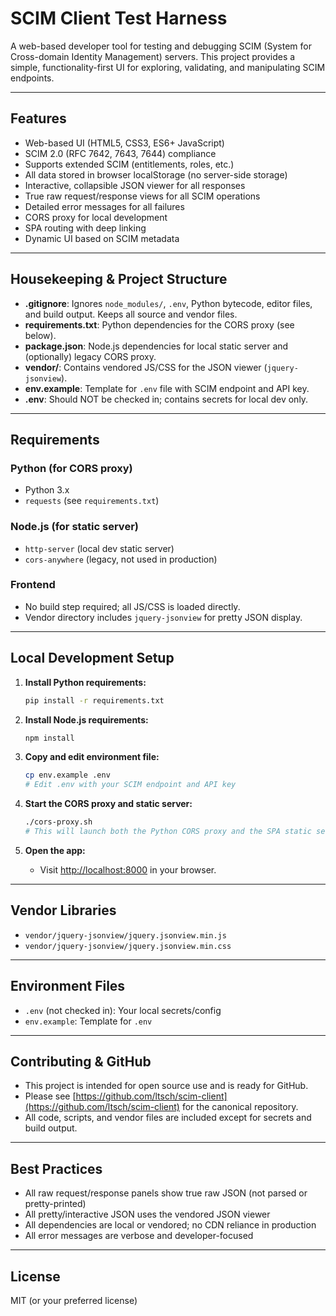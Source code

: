 # SCIM Client Test Harness

A web-based developer tool for testing and debugging SCIM (System for Cross-domain Identity Management) servers. This project provides a simple, functionality-first UI for exploring, validating, and manipulating SCIM endpoints.

---

## Features
- Web-based UI (HTML5, CSS3, ES6+ JavaScript)
- SCIM 2.0 (RFC 7642, 7643, 7644) compliance
- Supports extended SCIM (entitlements, roles, etc.)
- All data stored in browser localStorage (no server-side storage)
- Interactive, collapsible JSON viewer for all responses
- True raw request/response views for all SCIM operations
- Detailed error messages for all failures
- CORS proxy for local development
- SPA routing with deep linking
- Dynamic UI based on SCIM metadata

---

## Housekeeping & Project Structure

- **.gitignore**: Ignores `node_modules/`, `.env`, Python bytecode, editor files, and build output. Keeps all source and vendor files.
- **requirements.txt**: Python dependencies for the CORS proxy (see below).
- **package.json**: Node.js dependencies for local static server and (optionally) legacy CORS proxy.
- **vendor/**: Contains vendored JS/CSS for the JSON viewer (`jquery-jsonview`).
- **env.example**: Template for `.env` file with SCIM endpoint and API key.
- **.env**: Should NOT be checked in; contains secrets for local dev only.

---

## Requirements

### Python (for CORS proxy)
- Python 3.x
- `requests` (see `requirements.txt`)

### Node.js (for static server)
- `http-server` (local dev static server)
- `cors-anywhere` (legacy, not used in production)

### Frontend
- No build step required; all JS/CSS is loaded directly.
- Vendor directory includes `jquery-jsonview` for pretty JSON display.

---

## Local Development Setup

1. **Install Python requirements:**
   ```bash
   pip install -r requirements.txt
   ```

2. **Install Node.js requirements:**
   ```bash
   npm install
   ```

3. **Copy and edit environment file:**
   ```bash
   cp env.example .env
   # Edit .env with your SCIM endpoint and API key
   ```

4. **Start the CORS proxy and static server:**
   ```bash
   ./cors-proxy.sh
   # This will launch both the Python CORS proxy and the SPA static server in screen sessions
   ```

5. **Open the app:**
   - Visit [http://localhost:8000](http://localhost:8000) in your browser.

---

## Vendor Libraries
- `vendor/jquery-jsonview/jquery.jsonview.min.js`
- `vendor/jquery-jsonview/jquery.jsonview.min.css`

---

## Environment Files
- `.env` (not checked in): Your local secrets/config
- `env.example`: Template for `.env`

---

## Contributing & GitHub
- This project is intended for open source use and is ready for GitHub.
- Please see [https://github.com/ltsch/scim-client](https://github.com/ltsch/scim-client) for the canonical repository.
- All code, scripts, and vendor files are included except for secrets and build output.

---

## Best Practices
- All raw request/response panels show true raw JSON (not parsed or pretty-printed)
- All pretty/interactive JSON uses the vendored JSON viewer
- All dependencies are local or vendored; no CDN reliance in production
- All error messages are verbose and developer-focused

---

## License
MIT (or your preferred license) 